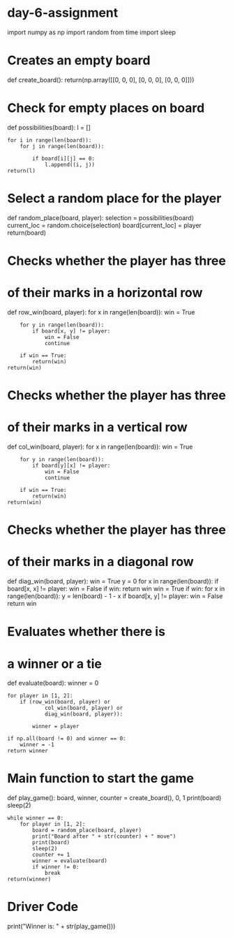 # day-6-assignment
import numpy as np
import random
from time import sleep
 
# Creates an empty board
 
 
def create_board():
    return(np.array([[0, 0, 0],
                     [0, 0, 0],
                     [0, 0, 0]]))
 
# Check for empty places on board
 
 
def possibilities(board):
    l = []
 
    for i in range(len(board)):
        for j in range(len(board)):
 
            if board[i][j] == 0:
                l.append((i, j))
    return(l)
 
# Select a random place for the player
 
 
def random_place(board, player):
    selection = possibilities(board)
    current_loc = random.choice(selection)
    board[current_loc] = player
    return(board)
 
# Checks whether the player has three
# of their marks in a horizontal row
 
 
def row_win(board, player):
    for x in range(len(board)):
        win = True
 
        for y in range(len(board)):
            if board[x, y] != player:
                win = False
                continue
 
        if win == True:
            return(win)
    return(win)
 
# Checks whether the player has three
# of their marks in a vertical row
 
 
def col_win(board, player):
    for x in range(len(board)):
        win = True
 
        for y in range(len(board)):
            if board[y][x] != player:
                win = False
                continue
 
        if win == True:
            return(win)
    return(win)
 
# Checks whether the player has three
# of their marks in a diagonal row
 
 
def diag_win(board, player):
    win = True
    y = 0
    for x in range(len(board)):
        if board[x, x] != player:
            win = False
    if win:
        return win
    win = True
    if win:
        for x in range(len(board)):
            y = len(board) - 1 - x
            if board[x, y] != player:
                win = False
    return win
 
# Evaluates whether there is
# a winner or a tie
 
 
def evaluate(board):
    winner = 0
 
    for player in [1, 2]:
        if (row_win(board, player) or
                col_win(board, player) or
                diag_win(board, player)):
 
            winner = player
 
    if np.all(board != 0) and winner == 0:
        winner = -1
    return winner
 
# Main function to start the game
 
 
def play_game():
    board, winner, counter = create_board(), 0, 1
    print(board)
    sleep(2)
 
    while winner == 0:
        for player in [1, 2]:
            board = random_place(board, player)
            print("Board after " + str(counter) + " move")
            print(board)
            sleep(2)
            counter += 1
            winner = evaluate(board)
            if winner != 0:
                break
    return(winner)
 
 
# Driver Code
print("Winner is: " + str(play_game()))
